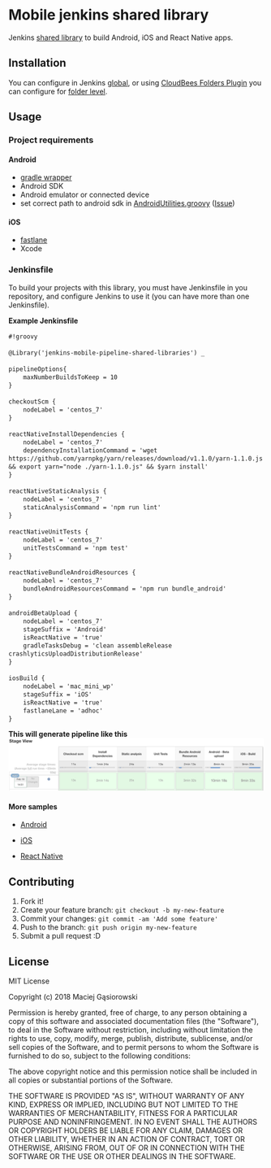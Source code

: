 # Mobile jenkins shared library

Jenkins [shared library](https://jenkins.io/doc/book/pipeline/shared-libraries/)
to build Android, iOS and React Native apps.

## Installation

You can configure in Jenkins [global](https://jenkins.io/doc/book/pipeline/shared-libraries/#global-shared-libraries),
or using [CloudBees Folders Plugin](https://wiki.jenkins.io/display/JENKINS/CloudBees+Folders+Plugin) you can configure
for [folder level](https://jenkins.io/doc/book/pipeline/shared-libraries/#folder-level-shared-libraries).

## Usage

### Project requirements

#### Android
* [gradle wrapper](https://docs.gradle.org/current/userguide/gradle_wrapper.html)
* Android SDK
* Android emulator or connected device
* set correct path to android sdk in [AndroidUtilities.groovy](https://github.com/mgasiorowski/mobile-jenkins-shared-library/blob/master/src/io/jenkins/mobilePipeline/AndroidUtilities.groovy#L12) ([Issue](https://github.com/mgasiorowski/mobile-jenkins-shared-library/issues/4))

#### iOS
* [fastlane](https://github.com/fastlane/fastlane)
* Xcode

### Jenkinsfile

To build your projects with this library, you must have Jenkinsfile in you repository, and configure Jenkins to use it 
(you can have more than one Jenkinsfile).

**Example Jenkinsfile**
```
#!groovy
 
@Library('jenkins-mobile-pipeline-shared-libraries') _
 
pipelineOptions{
    maxNumberBuildsToKeep = 10
}
 
checkoutScm {
    nodeLabel = 'centos_7'
}
 
reactNativeInstallDependencies {
    nodeLabel = 'centos_7'
    dependencyInstallationCommand = 'wget https://github.com/yarnpkg/yarn/releases/download/v1.1.0/yarn-1.1.0.js && export yarn="node ./yarn-1.1.0.js" && $yarn install'
}
 
reactNativeStaticAnalysis {
    nodeLabel = 'centos_7'
    staticAnalysisCommand = 'npm run lint'
}
 
reactNativeUnitTests {
    nodeLabel = 'centos_7'
    unitTestsCommand = 'npm test'
}
 
reactNativeBundleAndroidResources {
    nodeLabel = 'centos_7'
    bundleAndroidResourcesCommand = 'npm run bundle_android'
}
 
androidBetaUpload {
    nodeLabel = 'centos_7'
    stageSuffix = 'Android'
    isReactNative = 'true'
    gradleTasksDebug = 'clean assembleRelease crashlyticsUploadDistributionRelease'
}
 
iosBuild {
    nodeLabel = 'mac_mini_wp'
    stageSuffix = 'iOS'
    isReactNative = 'true'
    fastlaneLane = 'adhoc'
}

```

**This will generate pipeline like this**
![Jenkins mobile shared library react native](assets/mobile_jenkins_shared_library_react_native.png)

#### More samples
* [Android](https://github.com/mgasiorowski/sample-android-project-for-mobile-shared-library/blob/master/Jenkinsfile)

* [iOS](https://github.com/mgasiorowski/sample-ios-project-for-mobile-shared-library/blob/master/Jenkinsfile)

* [React Native](https://github.com/mgasiorowski/sample-react-native-project-for-mobile-shared-library/blob/master/Jenkinsfile)

## Contributing

1. Fork it!
2. Create your feature branch: `git checkout -b my-new-feature`
3. Commit your changes: `git commit -am 'Add some feature'`
4. Push to the branch: `git push origin my-new-feature`
5. Submit a pull request :D

## License

MIT License

Copyright (c) 2018 Maciej Gąsiorowski

Permission is hereby granted, free of charge, to any person obtaining a copy
of this software and associated documentation files (the "Software"), to deal
in the Software without restriction, including without limitation the rights
to use, copy, modify, merge, publish, distribute, sublicense, and/or sell
copies of the Software, and to permit persons to whom the Software is
furnished to do so, subject to the following conditions:

The above copyright notice and this permission notice shall be included in all
copies or substantial portions of the Software.

THE SOFTWARE IS PROVIDED "AS IS", WITHOUT WARRANTY OF ANY KIND, EXPRESS OR
IMPLIED, INCLUDING BUT NOT LIMITED TO THE WARRANTIES OF MERCHANTABILITY,
FITNESS FOR A PARTICULAR PURPOSE AND NONINFRINGEMENT. IN NO EVENT SHALL THE
AUTHORS OR COPYRIGHT HOLDERS BE LIABLE FOR ANY CLAIM, DAMAGES OR OTHER
LIABILITY, WHETHER IN AN ACTION OF CONTRACT, TORT OR OTHERWISE, ARISING FROM,
OUT OF OR IN CONNECTION WITH THE SOFTWARE OR THE USE OR OTHER DEALINGS IN THE
SOFTWARE.
